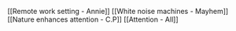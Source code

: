 [[Remote work setting - Annie]]
[[White noise machines - Mayhem]]
[[Nature enhances attention - C.P]]
[[Attention - All]]
